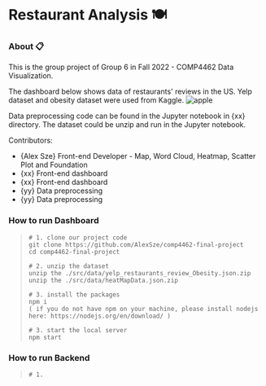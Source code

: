 # Restaurant Analysis :plate_with_cutlery:

### About :clipboard:
This is the group project of Group 6 in Fall 2022 - COMP4462 Data Visualization. 

The dashboard below shows data of restaurants' reviews in the US. Yelp dataset and obesity dataset were used from Kaggle.
![apple](https://user-images.githubusercontent.com/118462821/202849477-04e56227-fa11-42d0-a7a4-8100ea9fa632.jpeg)

Data preprocessing code can be found in the Jupyter notebook in {xx} directory. The dataset could be unzip and run in the Jupyter notebook.

Contributors:
+ {Alex Sze} Front-end Developer - Map, Word Cloud, Heatmap, Scatter Plot and Foundation
+ {xx} Front-end dashboard
+ {xx} Front-end dashboard
+ {yy} Data preprocessing
+ {yy} Data preprocessing

### How to run Dashboard 
  > ```
  > # 1. clone our project code
  > git clone https://github.com/AlexSze/comp4462-final-project
  > cd comp4462-final-project
  > 
  > # 2. unzip the dataset
  > unzip the ./src/data/yelp_restaurants_review_Obesity.json.zip
  > unzip the ./src/data/heatMapData.json.zip
  > 
  > # 3. install the packages
  > npm i
  > ( if you do not have npm on your machine, please install nodejs here: https://nodejs.org/en/download/ )
  >
  > # 3. start the local server
  > npm start
  
### How to run Backend 
  > ```
  > # 1. 



  

  
